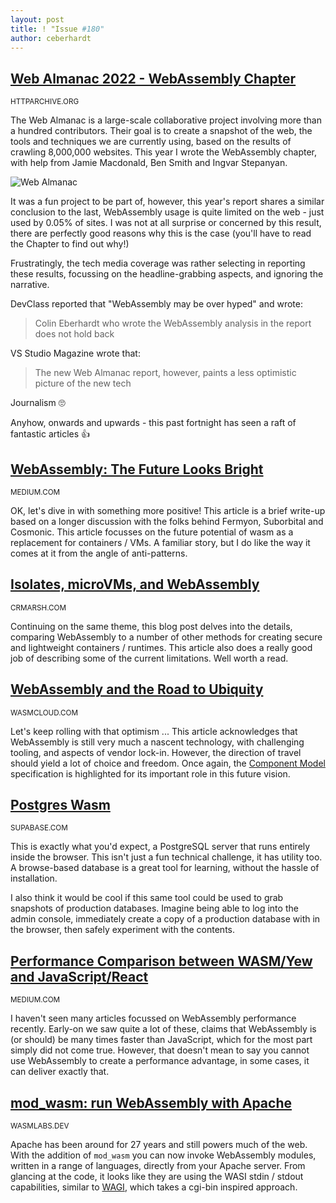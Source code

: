 ```yaml
---
layout: post
title: ! "Issue #180"
author: ceberhardt
---
```


## [Web Almanac 2022 - WebAssembly Chapter](https://almanac.httparchive.org/en/2022/webassembly)

<small>HTTPARCHIVE.ORG</small>

The Web Almanac is a large-scale collaborative project involving more than a hundred contributors. Their goal is to create a snapshot of the web, the tools and techniques we are currently using, based on the results of crawling 8,000,000 websites. This year I wrote the WebAssembly chapter, with help from Jamie Macdonald, Ben Smith and Ingvar Stepanyan.

![Web Almanac](https://wasmweekly.news/img/180.png)

It was a fun project to be part of, however, this year's report shares a similar conclusion to the last, WebAssembly usage is quite limited on the web - just used by 0.05% of sites. I was not at all surprise or concerned by this result, there are perfectly good reasons why this is the case (you'll have to read the Chapter to find out why!)

Frustratingly, the tech media coverage was rather selecting in reporting these results, focussing on the headline-grabbing aspects, and ignoring the narrative.

DevClass reported that "WebAssembly may be over hyped" and wrote:

> Colin Eberhardt who wrote the WebAssembly analysis in the report does not hold back

VS Studio Magazine wrote that:

> The new Web Almanac report, however, paints a less optimistic picture of the new tech

Journalism 🙄

Anyhow, onwards and upwards - this past fortnight has seen a raft of fantastic articles 👍

## [WebAssembly: The Future Looks Bright](https://chsrbrts.medium.com/webassembly-the-future-looks-bright-6c76a0afc621)

<small>MEDIUM.COM</small>

OK, let's dive in with something more positive! This article is a brief write-up based on a longer discussion with the folks behind Fermyon, Suborbital and Cosmonic. This article focusses on the future potential of wasm as a replacement for containers / VMs. A familiar story, but I do like the way it comes at it from the angle of  anti-patterns.

## [Isolates, microVMs, and WebAssembly](https://notes.crmarsh.com/isolates-microvms-and-webassembly)

<small>CRMARSH.COM</small>

Continuing on the same theme, this blog post delves into the details, comparing WebAssembly to a number of other methods for creating secure and lightweight containers / runtimes. This article also does a really good job of describing some of the current limitations. Well worth a read.

## [WebAssembly and the Road to Ubiquity](https://wasmcloud.com/blog/road_to_ubiquity/)

<small>WASMCLOUD.COM</small>

Let's keep rolling with that optimism ... This article acknowledges that WebAssembly is still very much a nascent technology, with challenging tooling, and aspects of vendor lock-in. However, the direction of travel should yield a lot of choice and freedom. Once again, the [Component Model](https://github.com/WebAssembly/component-model) specification is highlighted for its important role in this future vision.

## [Postgres Wasm](https://supabase.com/blog/postgres-wasm)

<small>SUPABASE.COM</small>

This is exactly what you'd expect, a PostgreSQL server that runs entirely inside the browser. This isn't just a fun technical challenge, it has utility too. A browse-based database is a great tool for learning, without the hassle of installation.

I also think it would be cool if this same tool could be used to grab snapshots of production databases. Imagine being able to log into the admin console, immediately create a copy of a production database with in the browser, then safely experiment with the contents.

## [Performance Comparison between WASM/Yew and JavaScript/React](https://medium.com/@0x4ndy/performance-comparison-between-wasm-yew-and-javascript-react-part-1-5accafce6315)

<small>MEDIUM.COM</small>

I haven't seen many articles focussed on WebAssembly performance recently. Early-on we saw quite a lot of these, claims that WebAssembly is (or should) be many times faster than JavaScript, which for the most part simply did not come true. However, that doesn't mean to say you cannot use WebAssembly to create a performance advantage, in some cases, it can deliver exactly that.

## [mod_wasm: run WebAssembly with Apache](https://wasmlabs.dev/articles/apache-mod-wasm/)

<small>WASMLABS.DEV</small>

Apache has been around for 27 years and still powers much of the web. With the addition of `mod_wasm` you can now invoke WebAssembly modules, written in a range of languages, directly from your Apache server. From glancing at the code, it looks like they are using the WASI stdin / stdout capabilities, similar to [WAGI](https://github.com/deislabs/wagi), which takes a cgi-bin inspired approach.

